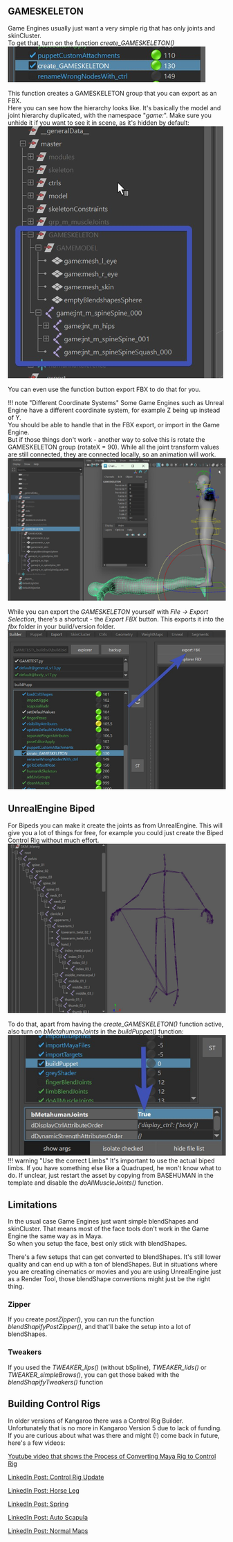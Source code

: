 ## GAMESKELETON
Game Engines usually just want a very simple rig that has only joints and skinCluster.  
To get that, turn on the function *create_GAMESKELETON()*  
![Alt text](images/game_createGAMESKELETON_function.jpg)  

This function creates a GAMESKELETON group that you can export as an FBX.  
Here you can see how the hierarchy looks like. It's basically the model and joint hierarchy duplicated, with the namespace
"*game:*". Make sure you unhide it if you want to see it in scene, as it's hidden by default:   
![Alt text](images/game_gameskeleton.jpg)  

You can even use the function button export FBX to do that for you.

!!! note "Different Coordinate Systems"
    Some Game Engines such as Unreal Engine have a different coordinate system, for example Z being up instead of Y.  
    You should be able to handle that in the FBX export, or import in the Game Engine.  
    But if those things don't work - another way to solve this is rotate the GAMESKELETON group (rotateX = 90). While all the
    joint transform values are still connected, they are connected locally, so an animation will work.  
    ![Alt text](images/game_rotateGroupForward.jpg)  

While you can export the *GAMESKELETON* yourself with *File -> Export Selection*, there's a shortcut - the *Export FBX* button. This 
exports it into the *fbx* folder in your build/version folder. 
![Alt text](images/game_exportFBX.jpg)  

## UnrealEngine Biped
For Bipeds you can make it create the joints as from UnrealEngine. This will give
you a lot of things for free, for example you could just create the Biped Control Rig without much effort.
![Alt text](images/game_ueSkeleton.jpg)  

To do that, apart from having the *create_GAMESKELETON()* function active, also turn on 
*bMetahumanJoints* in the *buildPuppet()* function:  
![Alt text](images/game_metahumanJointsAttribute.jpg)
!!! warning "Use the correct Limbs"
    It's important to use the actual biped limbs. If you have something else like a Quadruped, he won't know what to do.
    If unclear, just restart the asset by copying from BASEHUMAN in the template and disable the *doAllMuscleJoints()* function.

## Limitations
In the usual case Game Engines just want simple blendShapes and skinCluster. That means most of the face tools 
don't work in the Game Engine the same way as in Maya.  
So when you setup the face, best only stick with blendShapes.

There's a few setups that can get converted to blendShapes. It's still lower quality and can end up with a ton
of blendShapes. But in situations where you are creating cinematics or movies and you are using UnrealEngine just
as a Render Tool, those blendShape convertions might just be the right thing.   
### Zipper
If you create *postZipper()*, you can run the function *blendShapifyPostZipper()*, and that'll bake the setup into 
a lot of blendShapes.

### Tweakers
If you used the *TWEAKER_lips()* (without bSpline), *TWEAKER_lids()* or *TWEAKER_simpleBrows()*, you can get
those baked with the *blendShapifyTweakers()* function 

## Building Control Rigs
In older versions of Kangaroo there was a Control Rig Builder.  
Unfortunately that is no more in Kangaroo Version 5 due to lack of funding.    
If you are curious about what was there and might (!) come back in future, here's a few videos:  

[Youtube video that shows the Process of Converting Maya Rig to Control Rig](https://www.youtube.com/embed/2Y8xjbg475o)

<a href="https://www.linkedin.com/posts/thomas-bittner-6bb6302_ue-activity-7231568115124342784-P3rN?utm_source=share&utm_medium=member_desktop&rcm=ACoAAABy3u8BK03tH_Bovh-T4-W99NGXldU3f_g" 
target="_blank">LinkedIn Post: Control Rig Update </a>

<a href="https://www.linkedin.com/posts/thomas-bittner-6bb6302_ue-activity-7229037316470657024-LXod?utm_source=share&utm_medium=member_desktop&rcm=ACoAAABy3u8BK03tH_Bovh-T4-W99NGXldU3f_g" 
target="_blank">LinkedIn Post: Horse Leg </a>

<a href="https://www.linkedin.com/posts/thomas-bittner-6bb6302_ue-activity-7226516206852141056-OksB?utm_source=share&utm_medium=member_desktop&rcm=ACoAAABy3u8BK03tH_Bovh-T4-W99NGXldU3f_g" 
target="_blank">LinkedIn Post: Spring </a>

<a href="https://www.linkedin.com/posts/thomas-bittner-6bb6302_auto-scapula-for-quadrupeds-its-to-help-activity-7208769710300012545-sprD?utm_source=share&utm_medium=member_desktop&rcm=ACoAAABy3u8BK03tH_Bovh-T4-W99NGXldU3f_g" 
target="_blank">LinkedIn Post: Auto Scapula</a>

<a href="https://www.linkedin.com/posts/thomas-bittner-6bb6302_maya-ue-activity-7243889297345417216--agx?utm_source=share&utm_medium=member_desktop&rcm=ACoAAABy3u8BK03tH_Bovh-T4-W99NGXldU3f_g" 
target="_blank">LinkedIn Post: Normal Maps</a>

